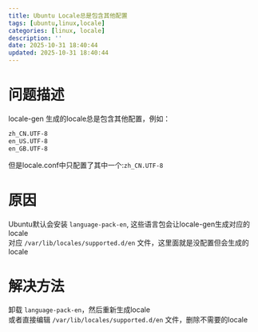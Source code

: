 ```yaml
---
title: Ubuntu Locale总是包含其他配置
tags: [ubuntu,linux,locale]
categories: [linux, locale]
description: ''
date: 2025-10-31 18:40:44
updated: 2025-10-31 18:40:44
---
```

# 问题描述
locale-gen 生成的locale总是包含其他配置，例如：
```bash
zh_CN.UTF-8
en_US.UTF-8
en_GB.UTF-8
```
但是locale.conf中只配置了其中一个:`zh_CN.UTF-8`

# 原因
Ubuntu默认会安装 `language-pack-en`, 这些语言包会让locale-gen生成对应的locale  
对应 `/var/lib/locales/supported.d/en` 文件，这里面就是没配置但会生成的locale

# 解决方法
卸载 `language-pack-en`，然后重新生成locale  
或者直接编辑 `/var/lib/locales/supported.d/en` 文件，删除不需要的locale